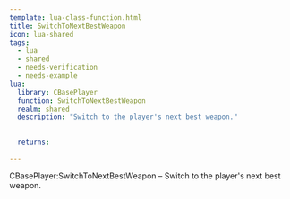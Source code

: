 ```yaml
---
template: lua-class-function.html
title: SwitchToNextBestWeapon
icon: lua-shared
tags:
  - lua
  - shared
  - needs-verification
  - needs-example
lua:
  library: CBasePlayer
  function: SwitchToNextBestWeapon
  realm: shared
  description: "Switch to the player's next best weapon."
  
  
  returns:
    
---
```


<div class="lua__search__keywords">
CBasePlayer:SwitchToNextBestWeapon &#x2013; Switch to the player's next best weapon.
</div>

